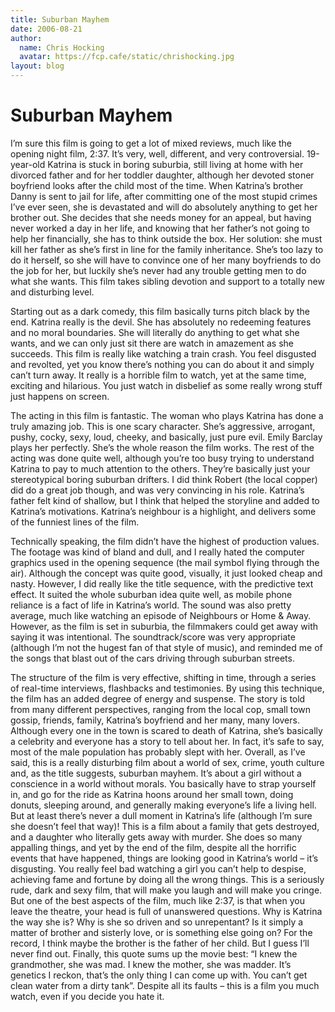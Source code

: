 ```yaml
---
title: Suburban Mayhem
date: 2006-08-21
author:
  name: Chris Hocking
  avatar: https://fcp.cafe/static/chrishocking.jpg
layout: blog
---
```

# Suburban Mayhem

I’m sure this film is going to get a lot of mixed reviews, much like the opening night film, 2:37. It’s very, well, different, and very controversial. 19-year-old Katrina is stuck in boring suburbia, still living at home with her divorced father and for her toddler daughter, although her devoted stoner boyfriend looks after the child most of the time. When Katrina’s brother Danny is sent to jail for life, after committing one of the most stupid crimes I’ve ever seen, she is devastated and will do absolutely anything to get her brother out. She decides that she needs money for an appeal, but having never worked a day in her life, and knowing that her father’s not going to help her financially, she has to think outside the box. Her solution: she must kill her father as she’s first in line for the family inheritance. She’s too lazy to do it herself, so she will have to convince one of her many boyfriends to do the job for her, but luckily she’s never had any trouble getting men to do what she wants. This film takes sibling devotion and support to a totally new and disturbing level.

Starting out as a dark comedy, this film basically turns pitch black by the end. Katrina really is the devil. She has absolutely no redeeming features and no moral boundaries. She will literally do anything to get what she wants, and we can only just sit there are watch in amazement as she succeeds. This film is really like watching a train crash. You feel disgusted and revolted, yet you know there’s nothing you can do about it and simply can’t turn away. It really is a horrible film to watch, yet at the same time, exciting and hilarious. You just watch in disbelief as some really wrong stuff just happens on screen.

The acting in this film is fantastic. The woman who plays Katrina has done a truly amazing job. This is one scary character. She’s aggressive, arrogant, pushy, cocky, sexy, loud, cheeky, and basically, just pure evil. Emily Barclay plays her perfectly. She’s the whole reason the film works. The rest of the acting was done quite well, although you’re too busy trying to understand Katrina to pay to much attention to the others. They’re basically just your stereotypical boring suburban drifters. I did think Robert (the local copper) did do a great job though, and was very convincing in his role. Katrina’s father felt kind of shallow, but I think that helped the storyline and added to Katrina’s motivations. Katrina’s neighbour is a highlight, and delivers some of the funniest lines of the film.

Technically speaking, the film didn’t have the highest of production values. The footage was kind of bland and dull, and I really hated the computer graphics used in the opening sequence (the mail symbol flying through the air). Although the concept was quite good, visually, it just looked cheap and nasty. However, I did really like the title sequence, with the predictive text effect. It suited the whole suburban idea quite well, as mobile phone reliance is a fact of life in Katrina’s world. The sound was also pretty average, much like watching an episode of Neighbours or Home & Away. However, as the film is set in suburbia, the filmmakers could get away with saying it was intentional. The soundtrack/score was very appropriate (although I’m not the hugest fan of that style of music), and reminded me of the songs that blast out of the cars driving through suburban streets.

The structure of the film is very effective, shifting in time, through a series of real-time interviews, flashbacks and testimonies. By using this technique, the film has an added degree of energy and suspense. The story is told from many different perspectives, ranging from the local cop, small town gossip, friends, family, Katrina’s boyfriend and her many, many lovers. Although every one in the town is scared to death of Katrina, she’s basically a celebrity and everyone has a story to tell about her. In fact, it’s safe to say, most of the male population has probably slept with her.
Overall, as I’ve said, this is a really disturbing film about a world of sex, crime, youth culture and, as the title suggests, suburban mayhem. It’s about a girl without a conscience in a world without morals. You basically have to strap yourself in, and go for the ride as Katrina hoons around her small town, doing donuts, sleeping around, and generally making everyone’s life a living hell. But at least there’s never a dull moment in Katrina’s life (although I’m sure she doesn’t feel that way)! This is a film about a family that gets destroyed, and a daughter who literally gets away with murder. She does so many appalling things, and yet by the end of the film, despite all the horrific events that have happened, things are looking good in Katrina’s world – it’s disgusting. You really feel bad watching a girl you can’t help to despise, achieving fame and fortune by doing all the wrong things. This is a seriously rude, dark and sexy film, that will make you laugh and will make you cringe. But one of the best aspects of the film, much like 2:37, is that when you leave the theatre, your head is full of unanswered questions. Why is Katrina the way she is? Why is she so driven and so unrepentant? Is it simply a matter of brother and sisterly love, or is something else going on? For the record, I think maybe the brother is the father of her child. But I guess I’ll never find out. Finally, this quote sums up the movie best: “I knew the grandmother, she was mad. I knew the mother, she was madder. It’s genetics I reckon, that’s the only thing I can come up with. You can’t get clean water from a dirty tank”. Despite all its faults – this is a film you much watch, even if you decide you hate it.